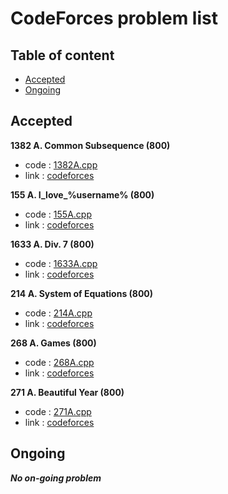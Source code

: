 # CodeForces problem list
## Table of content
- [Accepted](#accepted)
- [Ongoing](#ongoing)
## Accepted
**1382 A. Common Subsequence (800)**
 - code : [1382A.cpp](./CodeForces/1382A.cpp)
 - link : [codeforces](https://codeforces.com/problemset/problem/1382/A)

**155 A. I_love_%username% (800)**
 - code : [155A.cpp](./CodeForces/155A.cpp)
 - link : [codeforces](https://codeforces.com/problemset/problem/155/A)

**1633 A. Div. 7 (800)**
 - code : [1633A.cpp](./CodeForces/1633A.cpp)
 - link : [codeforces](https://codeforces.com/problemset/problem/1633/A)

**214 A. System of Equations (800)**
 - code : [214A.cpp](./CodeForces/214A.cpp)
 - link : [codeforces](https://codeforces.com/problemset/problem/214/A)

**268 A. Games (800)**
 - code : [268A.cpp](./CodeForces/268A.cpp)
 - link : [codeforces](https://codeforces.com/problemset/problem/268/A)

**271 A. Beautiful Year (800)**
 - code : [271A.cpp](./CodeForces/271A.cpp)
 - link : [codeforces](https://codeforces.com/problemset/problem/271/A)

## Ongoing
***No on-going problem***
